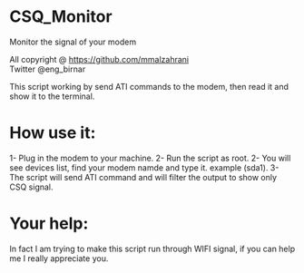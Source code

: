 # CSQ_Monitor
Monitor the signal of your modem


  All copyright @ https://github.com/mmalzahrani     
  Twitter @eng_birnar                                


This script working by send ATI commands to the modem, then read it and show it to the terminal.

# How use it:
1- Plug in the modem to your machine.
2- Run the script as root.
2- You will see devices list, find your modem namde and type it. example (sda1).
3- The script will send ATI command and will filter the output to show only CSQ signal.

# Your help:
In fact I am trying to make this script run through WIFI signal, if you can help me I really appreciate you.
